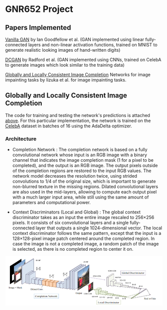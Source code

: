 # GNR652 Project

## Papers Implemented

[Vanilla GAN](https://arxiv.org/abs/1406.2661) by Ian Goodfellow et al. (GAN implemented using linear fully-connected layers and non-linear activation functions, trained on MNIST to generate realistic looking images of hand-written digits)

[DCGAN](https://arxiv.org/abs/1511.06434) by Radford et al. (GAN implemented using CNNs, trained on CelebA to generate images which look similar to the training data) 

[Globally and Locally Consistent Image Completion](https://www.google.com/url?sa=t&rct=j&q=&esrc=s&source=web&cd=2&ved=2ahUKEwj8k9a35bXoAhUHX30KHW45Cq8QFjABegQIAxAB&url=http%3A%2F%2Fiizuka.cs.tsukuba.ac.jp%2Fprojects%2Fcompletion%2Fdata%2Fcompletion_sig2017.pdf&usg=AOvVaw21w-Qaj87fQjmeZUCke83X) Networks for image impainting tasks by Iizuka et al. for image impainting tasks.

## Globally and Locally Consistent Image Completion

The code for training and testing the network's predictions is attached [above](). For this particular implementation, the network is trained on the [CelebA](http://mmlab.ie.cuhk.edu.hk/projects/CelebA.html) dataset in batches of 16 using the AdaDelta optimizer. 

### Architecture

* Completion Network : The completion network is based on a fully convolutional network whose input is an RGB image with a binary channel that indicates the image completion mask (1 for a pixel to be completed), and the output is an RGB image. The output pixels outside of the completion regions are restored to the input RGB values. The network model decreases the resolution twice, using strided convolutions to 1/4 of the original size, which is important to generate non-blurred texture in the missing regions. Dilated convolutional layers are also used in the mid-layers, allowing to compute each output pixel with a much larger input area, while still using the same amount of parameters and computational power.

* Context Discriminators (Local and Global) : The global context discriminator takes as an input the entire image rescaled to 256×256 pixels. It consists of six convolutional layers and a single fully-connected layer that outputs a single 1024-dimensional vector. The local context discriminator follows the same pattern, except that the input is a 128×128-pixel image patch centered around the completed region. In case the image is not a completed image, a random patch of the image is selected, as there is no completed region to center it on.

![Overview of the architecture for image completion learning](https://github.com/janeelpatel/GNR652_Project/blob/master/glcic_arch.png)
